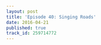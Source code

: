 ```yaml
---
layout: post
title: 'Episode 40: Singing Roads'
date: 2016-04-21
published: true
track_id: 259714772
---
```

<div class='list post-player' track='{{page.track_id}}'></div>